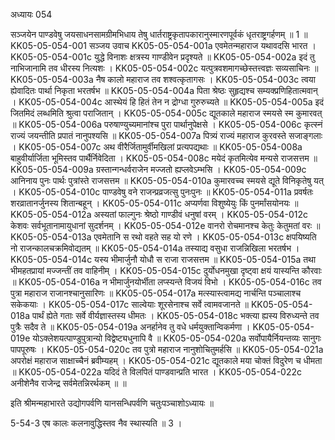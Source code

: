 अध्यायः 054

सञ्जयेन पाण्डवेषु जयसाधनसामग्रीमभिधाय तेषु धार्तराष्ट्रकृतापकारानुस्मारणपूर्वकं धृतराष्ट्रगर्हणम् ॥ 1 ॥
KK05-05-054-001	सञ्जय उवाच 
KK05-05-054-001a	एवमेतन्महाराज यथावदसि भारत ।
KK05-05-054-001c	युद्धे विनाशः क्षत्रस्य गाण्डीवेन प्रदृश्यते ॥
KK05-05-054-002a	इदं तु नाभिजानामि तव धीरस्य नित्यशः ।
KK05-05-054-002c	यत्पुत्रवशमागच्छेस्तत्त्वज्ञः सव्यसाचिनः ॥
KK05-05-054-003a	नैष कालो महाराज तव शश्वत्कृतागसः ।
KK05-05-054-003c	त्वया ह्येवादितः पार्था निकृता भरतर्षभ ॥
KK05-05-054-004a	पिता श्रेष्ठः सुहृद्यश्च सम्यक्प्रणिहितात्मवान् ।
KK05-05-054-004c	आस्थेयं हि हितं तेन न द्रोग्धा गुरुरुच्यते ॥
KK05-05-054-005a	इदं जितमिदं लब्धमिति श्रुत्वा पराजितान् ।
KK05-05-054-005c	द्यूतकाले महाराज स्मयसे स्म कुमारवत् ॥
KK05-05-054-006a	परुषाण्युच्यमानांश्च पुरा पार्थानुपेक्षसे ।
KK05-05-054-006c	कृत्स्नं राज्यं जयन्तीति प्रपातं नानुपश्यसि ॥
KK05-05-054-007a	पित्र्यं राज्यं महाराज कुरवस्ते सजाङ्गलाः ।
KK05-05-054-007c	अथ वीरैर्जितामुर्वीमखिलां प्रत्यपद्यथाः ॥
KK05-05-054-008a	बाहुवीर्यार्जिता भूमिस्तव पार्थैर्निवेदिता ।
KK05-05-054-008c	मयेदं कृतमित्येव मन्यसे राजसत्तम ॥
KK05-05-054-009a	ग्रस्तान्गन्धर्वराजेन मज्जतो ह्यप्लवेऽम्भसि ।
KK05-05-054-009c	आनिनाय पुनः पार्थः पुत्रांस्ते राजसत्तम ॥
KK05-05-054-010a	कुमारवच्च स्मयसे द्यूते विनिकृतेषु यत् ।
KK05-05-054-010c	पाण्डवेषु वने राजन्प्रव्रजत्सु पुनःपुनः ॥
KK05-05-054-011a	प्रवर्षतः शरव्रातानर्जुनस्य शितान्बहून् ।
KK05-05-054-011c	अप्यर्णवा विशुष्येयुः किं पुनर्मांसयोनयः ॥
KK05-05-054-012a	अस्यतां फाल्गुनः श्रेष्ठो गाण्डीवं धनुषां वरम् ।
KK05-05-054-012c	केशवः सर्वभूतानामायुधानां सुदर्शनम् ।
KK05-05-054-012e	वानरो रोचमानश्च केतुः केतुमतां वरः ॥
KK05-05-054-013a	एवमेतानि स रथो वहते सह यो रणे ।
KK05-05-054-013c	क्षपयिष्यति नो राजन्कालचक्रमिवोद्यतम् ॥
KK05-05-054-014a	तस्याद्य वसुधा राजन्निखिला भरतर्षभ ।
KK05-05-054-014c	यस्य भीमार्जुनौ योधौ स राजा राजसत्तम ॥
KK05-05-054-015a	तथा भीमहतप्रायां मज्जन्तीं तव वाहिनीम् ।
KK05-05-054-015c	दुर्योधनमुखा दृष्ट्वा क्षयं यास्यन्ति कौरवाः ॥
KK05-05-054-016a	न भीमार्जुनयोर्भीता लप्स्यन्ते विजयं विभो ।
KK05-05-054-016c	तव पुत्रा महाराज राजानश्चानुसारिणः ॥
KK05-05-054-017a	मत्स्यास्त्वामद्य नार्चन्ति पञ्चालाश्च सकेकयाः ।
KK05-05-054-017c	साल्वेयाः शूरसेनाश्च सर्वे त्वामवजानते ॥
KK05-05-054-018a	पार्थं ह्येते गताः सर्वे वीर्यज्ञास्तस्य धीमतः ।
KK05-05-054-018c	भक्त्या ह्यस्य विरुध्यन्ते तव पुत्रैः सदैव ते ॥
KK05-05-054-019a	अनर्हानेव तु वधे धर्मयुक्तान्विकर्मणा ।
KK05-05-054-019e	योऽक्लेशयत्पाण्डुपुत्रान्यो विद्वेष्ट्यधुनापि वै ॥
KK05-05-054-020a	सर्वोपायैर्नियन्तव्यः सानुगः पापपूरुषः ।
KK05-05-054-020c	तव पुत्रो महाराज नानुशोचितुमर्हसि ॥
KK05-05-054-021a	अपरोक्षं महाराज साक्षाच्चैनं ब्रवीम्यहम् ।
KK05-05-054-021c	द्यूतकाले मया चोक्तं विदुरेण च धीमता ॥
KK05-05-054-022a	यदिदं ते विलपितं पाण्डवान्प्रति भारत ।
KK05-05-054-022c	अनीशेनैव राजेन्द्र सर्वमेतन्निरर्थकम् ॥ ॥

इति श्रीमन्महाभारते उद्योगपर्वणि यानसन्धिपर्वणि चतुःपञ्चाशोऽध्यायः ॥

5-54-3 एष कालः कलनावुद्धिस्तव नैव स्थास्यति ॥ 3 ।
